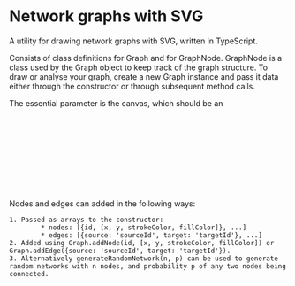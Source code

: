 # Network graphs with SVG 

A utility for drawing network graphs with SVG, written in TypeScript.

Consists of class definitions for Graph and for GraphNode. GraphNode is a class used by the Graph object to keep track of the graph structure. To draw or analyse your graph, create a new Graph instance and pass it data either through the constructor or through subsequent method calls.

The essential parameter is the canvas, which should be an <svg> element, and which is passed to the constructor as an HTML element.

Nodes and edges can added in the following ways:

    1. Passed as arrays to the constructor:
            * nodes: [{id, [x, y, strokeColor, fillColor]}, ...]
            * edges: [{source: 'sourceId', target: 'targetId'}, ...]
    2. Added using Graph.addNode(id, [x, y, strokeColor, fillColor]) or Graph.addEdge({source: 'sourceId', target: 'targetId'}).
    3. Alternatively generateRandomNetwork(n, p) can be used to generate random networks with n nodes, and probability p of any two nodes being connected.